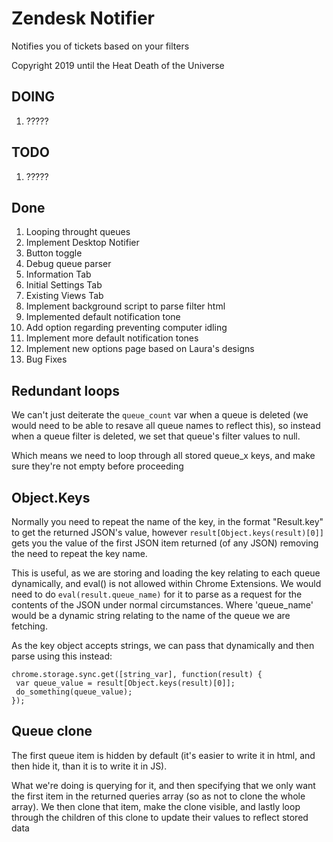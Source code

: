 # Zendesk Notifier
Notifies you of tickets based on your filters

Copyright 2019 until the Heat Death of the Universe

## DOING

1. ?????

## TODO

1. ?????

## Done


1. Looping throught queues
2. Implement Desktop Notifier
3. Button toggle
4. Debug queue parser
5. Information Tab
6. Initial Settings Tab
7. Existing Views Tab
8. Implement background script to parse filter html
9. Implemented default notification tone
10. Add option regarding preventing computer idling
11. Implement more default notification tones
12. Implement new options page based on Laura's designs
13. Bug Fixes
## Redundant loops

  We can't just deiterate the `queue_count` var when a queue is deleted (we would need to be able to resave all queue names to
  reflect this), so instead when a queue filter is deleted, we set that queue's filter values to null.

  Which means we need to loop through all stored queue_x keys, and make sure they're not empty before proceeding


## Object.Keys

  Normally you need to repeat the name of the key, in the format "Result.key" to get the returned
  JSON's value, however `result[Object.keys(result)[0]]` gets you the value of the first JSON item returned (of any JSON)
  removing the need to repeat the key name.

  This is useful, as we are storing and loading the key relating to each queue dynamically, and eval() is not allowed within
  Chrome Extensions. We would need to do `eval(result.queue_name)` for it to parse as a request for the contents of the JSON
  under normal circumstances. Where 'queue_name' would be a dynamic string relating to the name of the queue we are fetching.

  As the key object accepts strings, we can pass that dynamically and then parse using this instead:

~~~~
chrome.storage.sync.get([string_var], function(result) {
 var queue_value = result[Object.keys(result)[0]];
 do_something(queue_value);
});
~~~~

## Queue clone

  The first queue item is hidden by default (it's easier to write it in html, and then hide it, than it is to write it in JS).

  What we're doing is querying for it, and then specifying that we only want the first item in the returned queries array (so
  as not to clone the whole array). We then clone that item, make the clone visible, and lastly loop through the children of
  this clone to update their values to reflect stored data
